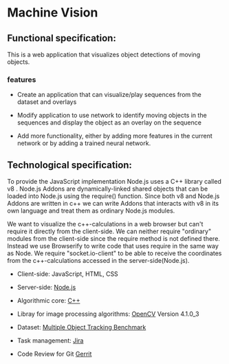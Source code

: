# Machine Vision

## Functional specification:

This is a web application that visualizes object detections of moving objects. 

###  features

* Create an application that can visualize/play sequences from the dataset and overlays

* Modify application to use network to identify moving objects in the sequences and display the object as an overlay on the sequence

* Add more functionality, either by adding more features in the current network or by adding a trained neural network.



## Technological specification:

To provide the JavaScript implementation Node.js uses a C++ library called v8 . Node.js Addons are dynamically-linked shared objects that can be loaded into Node.js using the require() function. Since both v8 and Node.js Addons are written in c++ we can write Addons that interacts with v8 in its own language and treat them as ordinary Node.js modules.

We want to visualize the c++-calculations in a web browser but can't require it directly from the client-side. We can neither require "ordinary" modules from the client-side since the require method is not defined there. Instead we use Browserify to write code that uses require in the same way as Node. We require "socket.io-client" to be able to receive the coordinates from the c++-calculations accessed in the server-side(Node.js).

* Client-side: JavaScript, HTML, CSS 

* Server-side: [Node.js](https://nodejs.org/en/) 

* Algorithmic core: [C++](http://www.cplusplus.org/)

* Libray for image processing algorithms: [OpenCV](https://opencv.org/) Version 4.1.0_3

* Dataset: [Multiple Object Tracking Benchmark](https://motchallenge.net/data/MOT17/)

* Task management: [Jira](https://support.alten.se/projects/MAC/summary)

* Code Review for Git [Gerrit](https://gerrit-review.googlesource.com/Documentation/)



